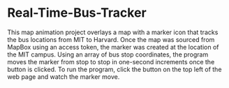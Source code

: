# Real-Time-Bus-Tracker
This map animation project overlays a map with a marker icon that tracks the bus locations from MIT to Harvard. 
Once the map was sourced from MapBox using an access token, the marker was created at the location of the MIT campus. 
Using an array of bus stop coordinates, the program moves the marker from stop to stop in one-second increments once the button is clicked.
To run the program, click the button on the top left of the web page and watch the marker move.
